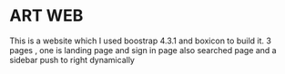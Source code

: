 # ART WEB
This is a website which I used boostrap 4.3.1 and boxicon to build it. 
3 pages , one is landing page and sign in page also searched page
and a sidebar push to right dynamically

